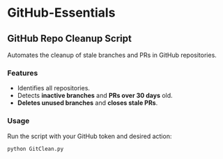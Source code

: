 # GitHub-Essentials
## GitHub Repo Cleanup Script

Automates the cleanup of stale branches and PRs in GitHub repositories.

### Features
- Identifies all repositories.
- Detects **inactive branches** and **PRs over 30 days** old.
- **Deletes unused branches** and **closes stale PRs**.

### Usage
Run the script with your GitHub token and desired action:
```bash
python GitClean.py
